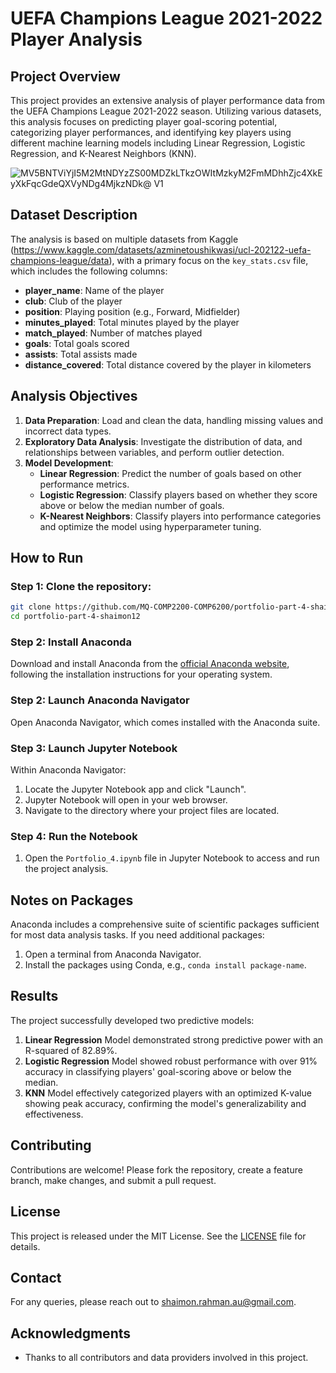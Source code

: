 # UEFA Champions League 2021-2022 Player Analysis

## Project Overview

This project provides an extensive analysis of player performance data from the UEFA Champions League 2021-2022 season. Utilizing various datasets, this analysis focuses on predicting player goal-scoring potential, categorizing player performances, and identifying key players using different machine learning models including Linear Regression, Logistic Regression, and K-Nearest Neighbors (KNN).

![MV5BNTViYjI5M2MtNDYzZS00MDZkLTkzOWItMzkyM2FmMDhhZjc4XkEyXkFqcGdeQXVyNDg4MjkzNDk@ _V1_](https://github.com/shaimon12/PortfolioProjects/assets/160793918/86067a58-37e6-4143-938d-601592a72a1a)

## Dataset Description

The analysis is based on multiple datasets from Kaggle (https://www.kaggle.com/datasets/azminetoushikwasi/ucl-202122-uefa-champions-league/data), with a primary focus on the `key_stats.csv` file, which includes the following columns:
- **player_name**: Name of the player
- **club**: Club of the player
- **position**: Playing position (e.g., Forward, Midfielder)
- **minutes_played**: Total minutes played by the player
- **match_played**: Number of matches played
- **goals**: Total goals scored
- **assists**: Total assists made
- **distance_covered**: Total distance covered by the player in kilometers

## Analysis Objectives

1. **Data Preparation**: Load and clean the data, handling missing values and incorrect data types.
2. **Exploratory Data Analysis**: Investigate the distribution of data, and relationships between variables, and perform outlier detection.
3. **Model Development**:
   - **Linear Regression**: Predict the number of goals based on other performance metrics.
   - **Logistic Regression**: Classify players based on whether they score above or below the median number of goals.
   - **K-Nearest Neighbors**: Classify players into performance categories and optimize the model using hyperparameter tuning.

## How to Run

### Step 1: Clone the repository:
   ```bash
   git clone https://github.com/MQ-COMP2200-COMP6200/portfolio-part-4-shaimon12.git
cd portfolio-part-4-shaimon12
```
### Step 2: Install Anaconda

Download and install Anaconda from the [official Anaconda website](https://www.anaconda.com/products/individual), following the installation instructions for your operating system.

### Step 2: Launch Anaconda Navigator

Open Anaconda Navigator, which comes installed with the Anaconda suite.

### Step 3: Launch Jupyter Notebook

Within Anaconda Navigator:
1. Locate the Jupyter Notebook app and click "Launch".
2. Jupyter Notebook will open in your web browser.
3. Navigate to the directory where your project files are located.

### Step 4: Run the Notebook

1. Open the `Portfolio_4.ipynb` file in Jupyter Notebook to access and run the project analysis.

## Notes on Packages

Anaconda includes a comprehensive suite of scientific packages sufficient for most data analysis tasks. If you need additional packages:
1. Open a terminal from Anaconda Navigator.
2. Install the packages using Conda, e.g., `conda install package-name`.

## Results

The project successfully developed two predictive models:
1. **Linear Regression** Model demonstrated strong predictive power with an R-squared of 82.89%.
2. **Logistic Regression** Model showed robust performance with over 91% accuracy in classifying players' goal-scoring above or below the median.
3. **KNN** Model effectively categorized players with an optimized K-value showing peak accuracy, confirming the model's generalizability and effectiveness.

## Contributing

Contributions are welcome! Please fork the repository, create a feature branch, make changes, and submit a pull request.

## License

This project is released under the MIT License. See the [LICENSE](LICENSE.md) file for details.

## Contact

For any queries, please reach out to shaimon.rahman.au@gmail.com.

## Acknowledgments

- Thanks to all contributors and data providers involved in this project.


